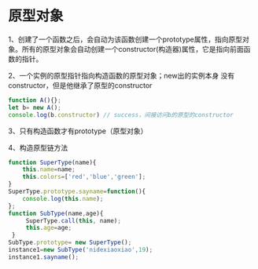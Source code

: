
# 原型对象

1、创建了一个函数之后，会自动为该函数创建一个prototype属性，指向原型对象。所有的原型对象会自动创建一个constructor(构造器)属性，它是指向前面函数的指针。

2、一个实例的原型指针指向构造函数的原型对象；new出的实例本身
没有constructor，但是他继承了原型的constructor

```javascript
function A(){};
let b= new A();
console.log(b.constructor) // success，间接访问b的原型的constructor

```

3、只有构造函数才有prototype（原型对象）

4、构造原型链方法

```javascript
function SuperType(name){
    this.name=name;
    this.colors=['red','blue','green'];
}
SuperType.prototype.sayname=function(){
    console.log(this.name);
};
function SubType(name,age){
     SuperType.call(this, name);
     this.age=age;
 }
SubType.prototype= new SuperType();
instance1=new SubType('nidexiaoxiao',19);
instance1.sayname();
```